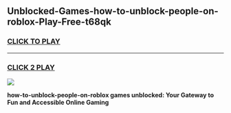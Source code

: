 
## Unblocked-Games-how-to-unblock-people-on-roblox-Play-Free-t68qk
<h3>
<a href="https://premium76.site?title=how-to-unblock-people-on-roblox&ref=12A">CLICK TO PLAY</a></h3>
<hr>

<h3>
<a href="https://premium76.site?title=how-to-unblock-people-on-roblox&ref=12A">CLICK 2 PLAY</a>
  
</h3>

<a href="https://premium76.site?title=how-to-unblock-people-on-roblox&ref=12A"><img src="https://clearcache.store/games.png"></a>


**how-to-unblock-people-on-roblox games unblocked: Your Gateway to Fun and Accessible Online Gaming**
